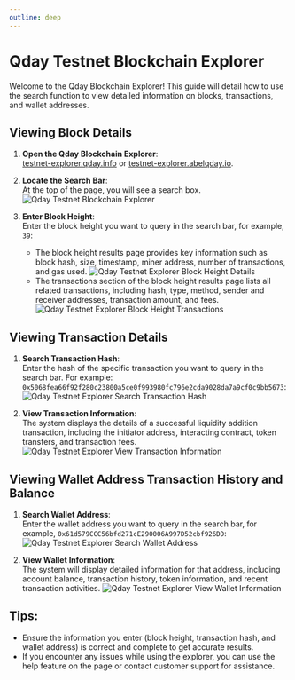 ```yaml
---
outline: deep
---
```


# Qday Testnet Blockchain Explorer

Welcome to the Qday Blockchain Explorer! This guide will detail how to use the search function to view detailed information on blocks, transactions, and wallet addresses.

## Viewing Block Details

1. **Open the Qday Blockchain Explorer**:<br>
   [testnet-explorer.qday.info](https://testnet-explorer.qday.info/) or [testnet-explorer.abelqday.io](https://testnet-explorer.abelqday.io).

1. **Locate the Search Bar**:<br>
   At the top of the page, you will see a search box.
   ![Qday Testnet Blockchain Explorer](/qday-testnet/explorer/search.png)

2. **Enter Block Height**:<br>
   Enter the block height you want to query in the search bar, for example, `39`:
   - The block height results page provides key information such as block hash, size, timestamp, miner address, number of transactions, and gas used.
   ![Qday Testnet Explorer Block Height Details](/qday-testnet/explorer/search-block-details.png)<br>
   - The transactions section of the block height results page lists all related transactions, including hash, type, method, sender and receiver addresses, transaction amount, and fees.
   ![Qday Testnet Explorer Block Height Transactions](/qday-testnet/explorer/search-block-transactions.png)

## Viewing Transaction Details

1. **Search Transaction Hash**:<br>
   Enter the hash of the specific transaction you want to query in the search bar. For example: `0x5068fea66f92f280c23800a5ce0f993980fc796e2cda9028da7a9cf0c9bb5673`:
   ![Qday Testnet Explorer Search Transaction Hash](/qday-testnet/explorer/search-txn.png)

2. **View Transaction Information**:<br>
   The system displays the details of a successful liquidity addition transaction, including the initiator address, interacting contract, token transfers, and transaction fees.
   ![Qday Testnet Explorer View Transaction Information](/qday-testnet/explorer/search-txn-details.png)

## Viewing Wallet Address Transaction History and Balance

1. **Search Wallet Address**:<br>
   Enter the wallet address you want to query in the search bar, for example, `0x61d579CCC56bfd271cE290006A997D52cbf926DD`:
   ![Qday Testnet Explorer Search Wallet Address](/qday-testnet/explorer/search-wallet-address.png)

2. **View Wallet Information**:<br>
   The system will display detailed information for that address, including account balance, transaction history, token information, and recent transaction activities.
   ![Qday Testnet Explorer View Wallet Information](/qday-testnet/explorer/search-wallet-address-details.png)

## Tips:
- Ensure the information you enter (block height, transaction hash, and wallet address) is correct and complete to get accurate results.
- If you encounter any issues while using the explorer, you can use the help feature on the page or contact customer support for assistance.
